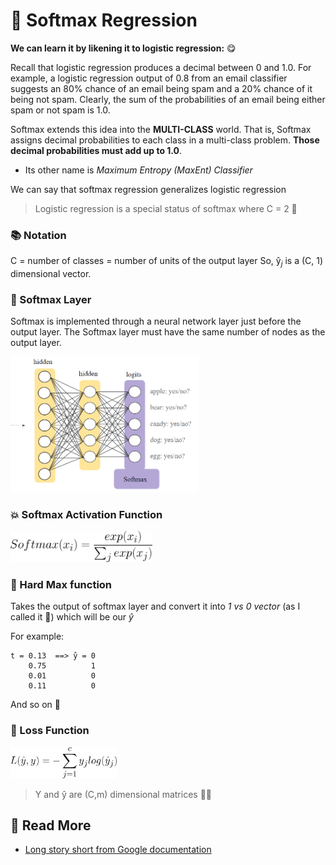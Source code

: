 # 🎨 Softmax Regression
**We can learn it by likening it to logistic regression:** 😋

Recall that logistic regression produces a decimal between 0 and 1.0. For example, a logistic regression output of 0.8 from an email classifier suggests an 80% chance of an email being spam and a 20% chance of it being not spam. Clearly, the sum of the probabilities of an email being either spam or not spam is 1.0.

Softmax extends this idea into the **MULTI-CLASS** world. That is, Softmax assigns decimal probabilities to each class in a multi-class problem. **Those decimal probabilities must add up to 1.0**.

* Its other name is _Maximum Entropy (MaxEnt) Classifier_

We can say that softmax regression generalizes logistic regression
> Logistic regression is a special status of softmax where C = 2 🤔

### 📚 Notation
C = number of classes = number of units of the output layer
So,  ŷ<sub>_j_</sub>  is a (C, 1) dimensional vector.

### 🎨 Softmax Layer
Softmax is implemented through a neural network layer just before the output layer. The Softmax layer must have the same number of nodes as the output layer.

<img src="../res/SoftmaxLayer.png" width="300"  />

### 💥 Softmax Activation Function

<img src="../res/formulas/Softmax.png" height="50"  />


### 🔨 Hard Max function 
Takes the output of softmax layer and convert it into _1 vs 0 vector_ (as I called it 🤭) which will be our _ŷ_

For example:
```
t = 0.13  ==> ̂y = 0
    0.75          1
    0.01          0
    0.11          0
```
And so on 🐾

### 🔎 Loss Function

<img src="../res/formulas/SoftmaxLoss.png" height="50"  />

> Y and  ŷ are (C,m) dimensional matrices 👩‍🔧

## 🧐 Read More
* [Long story short from Google documentation](https://developers.google.com/machine-learning/crash-course/multi-class-neural-networks/softmax)